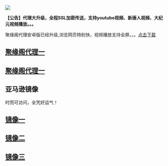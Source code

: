 ![](https://raw.githubusercontent.com/hao369/a/master/j.jpg)

**【公告】代理大升级，全程SSL加密传送，支持youtube视频、新唐人视频、大纪元视频播放。。。**

聚缘阁代理安卓版已经升级,浏览网页特别快，视频播放支持全屏。。。[点击下载](https://github.com/dtw9/9/raw/master/201861502.apk)

##  [聚缘阁代理一](https://x.co/ddx)

##  [聚缘阁代理一](https://x.co/ddf)



## 亚马逊镜像  

时而可访问，全凭好运气！

## [镜像一](https://s3.amazonaws.com/dtw/index.html)

## [镜像二](https://s3.ap-northeast-2.amazonaws.com/haojyg/index.html)

## [镜像三](https://s3-ap-southeast-1.amazonaws.com/jyg4/index.html)






